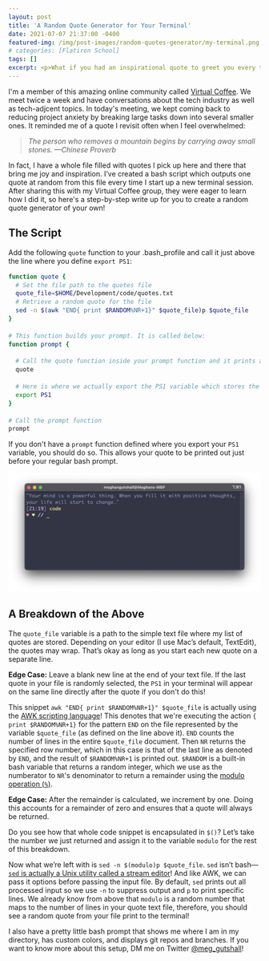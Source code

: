 ```yaml
---
layout: post
title: 'A Random Quote Generator for Your Terminal'
date: 2021-07-07 21:37:00 -0400
featured-img: /img/post-images/random-quotes-generator/my-terminal.png
# categories: [Flatiron School]
tags: []
excerpt: <p>What if you had an inspirational quote to greet you every time you opened a new terminal? Now you can! Plus, you can customize the list of quotes your random quote generator pulls from! Read on for a step-by-step guide on how to implement this simple script in your terminal setup.</p>
---
```


I'm a member of this amazing online community called [Virtual Coffee](https://virtualcoffee.io/). We meet twice a week and have conversations about the tech industry as well as tech-adjcent topics. In today's meeting, we kept coming back to reducing project anxiety by breaking large tasks down into several smaller ones. It reminded me of a quote I revisit often when I feel overwhelmed:

> _The person who removes a mountain begins by carrying away small stones. —Chinese Proverb_

In fact, I have a whole file filled with quotes I pick up here and there that bring me joy and inspiration. I’ve created a bash script which outputs one quote at random from this file every time I start up a new terminal session. After sharing this with my Virtual Coffee group, they were eager to learn how I did it, so here's a step-by-step write up for you to create a random quote generator of your own!

## The Script

Add the following `quote` function to your <span class="purple">.bash_profile</span> and call it just above the line where you define `export PS1`:

```bash
function quote {
  # Set the file path to the quotes file
  quote_file=$HOME/Development/code/quotes.txt
  # Retrieve a random quote for the file
  sed -n $(awk "END{ print $RANDOM%NR+1}" $quote_file)p $quote_file
}

# This function builds your prompt. It is called below:
function prompt {

  # Call the quote function inside your prompt function and it prints a quote to your terminal
  quote

  # Here is where we actually export the PS1 variable which stores the text for your prompt
  export PS1
}

# Call the prompt function
prompt
```

If you don't have a `prompt` function defined where you export your `PS1` variable, you should do so. This allows your quote to be printed out just before your regular bash prompt.

![My terminal prompt](/img/post-images/random-quotes-generator/my-terminal.png)

## A Breakdown of the Above

The `quote_file` variable is a path to the simple text file where my list of quotes are stored. Depending on your editor (I use Mac’s default, TextEdit), the quotes may wrap. That’s okay as long as you start each new quote on a separate line.

**Edge Case:** Leave a blank new line at the end of your text file. If the last quote in your file is randomly selected, the `PS1` in your terminal will appear on the same line directly after the quote if you don't do this!

This snippet `awk "END{ print $RANDOM%NR+1}" $quote_file` is actually using the [AWK scripting language](https://en.wikipedia.org/wiki/AWK)! This denotes that we're executing the action `{ print $RANDOM%NR+1}` for the pattern `END` on the file represented by the variable `$quote_file` (as defined on the line above it). `END` counts the number of lines in the entire `$quote_file` document. Then `NR` returns the specified row number, which in this case is that of the last line as denoted by `END`, and the result of `$RANDOM%NR+1` is printed out. `$RANDOM` is a built-in bash variable that returns a random integer, which we use as the numberator to `NR`'s denominator to return a remainder using the [modulo operation (`%`)](https://en.wikipedia.org/wiki/Modulo_operation).

**Edge Case:** After the remainder is calculated, we increment by one. Doing this accounts for a remainder of zero and ensures that a quote will always be returned.

Do you see how that whole code snippet is encapsulated in `$()`? Let’s take the number we just returned and assign it to the variable `modulo` for the rest of this breakdown.

Now what we’re left with is `sed -n $(modulo)p $quote_file`. `sed` isn’t bash—[`sed` is actually a Unix utility called a stream editor](https://en.wikipedia.org/wiki/Sed)! And like AWK, we can pass it options before passing the input file. By default, `sed` prints out all processed input so we use `-n` to suppress output and `p` to print specific lines. We already know from above that `modulo` is a random number that maps to the number of lines in your quote text file, therefore, you should see a random quote from your file print to the terminal!

I also have a pretty little bash prompt that shows me where I am in my directory, has custom colors, and displays git repos and branches. If you want to know more about this setup, DM me on Twitter [@meg_gutshall](https://twitter.com/meg_gutshall)!
